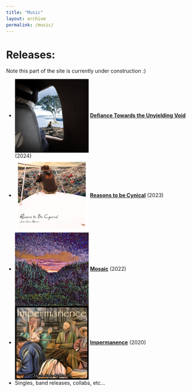 ```yaml
---
title: "Music"
layout: archive
permalink: /music/
---
```


# Releases:

Note this part of the site is currently under construction :)

* <img src="../images/Defiance.jpg" alt="Defiance Towards the Unyielding Void" style="width: 200px; vertical-align: middle;"> **[Defiance Towards the Unyielding Void](Defiance/)** (2024)
* <img src="../images/Cynical.jpg" alt="Reasons to be Cynical" style="width: 200px; vertical-align: middle;"> **[Reasons to be Cynical](Cynical/)** (2023)
* <img src="../images/Mosaic.jpg" alt="Mosaic" style="width: 200px; vertical-align: middle;"> **[Mosaic](Mosaic/)** (2022)
* <img src="../images/Impermanence.jpg" alt="Impermanence" style="width: 200px; vertical-align: middle;"> **[Impermanence](Impermanence/)** (2020)
* Singles, band releases, collabs, etc...

